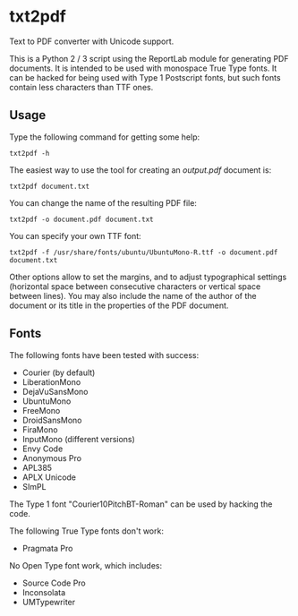txt2pdf
=======

Text to PDF converter with Unicode support.

This is a Python 2 / 3 script using the ReportLab module for generating PDF
documents. It is intended to be used with monospace True Type fonts.
It can be hacked for being used with Type 1 Postscript fonts, but such
fonts contain less characters than TTF ones.

Usage
-----

Type the following command for getting some help:

    txt2pdf -h

The easiest way to use the tool for creating an _output.pdf_ document is:

    txt2pdf document.txt

You can change the name of the resulting PDF file:

    txt2pdf -o document.pdf document.txt

You can specify your own TTF font:

    txt2pdf -f /usr/share/fonts/ubuntu/UbuntuMono-R.ttf -o document.pdf document.txt

Other options allow to set the margins, and to adjust typographical settings (horizontal space between consecutive characters or vertical space between lines). You may also include the name of the author of the document or its title in the properties of the PDF document.

Fonts
-----

The following fonts have been tested with success:

  * Courier (by default)
  * LiberationMono
  * DejaVuSansMono
  * UbuntuMono
  * FreeMono
  * DroidSansMono
  * FiraMono
  * InputMono (different versions)
  * Envy Code
  * Anonymous Pro
  * APL385
  * APLX Unicode
  * SImPL

The Type 1 font "Courier10PitchBT-Roman" can be used by hacking the code.

The following True Type fonts don't work:

  * Pragmata Pro

No Open Type font work, which includes:

  * Source Code Pro
  * Inconsolata
  * UMTypewriter
